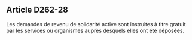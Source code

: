 ## Article D262-28

Les demandes de revenu de solidarité active sont instruites à titre gratuit par les services ou organismes
auprès desquels elles ont été déposées.

